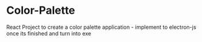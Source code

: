 # Color-Palette
React Project to create a color palette application - implement to electron-js once its finished and turn into exe

